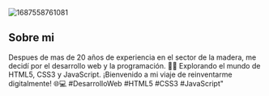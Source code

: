 

![1687558761081](https://github.com/calata82/calata82/assets/142788065/d00c65ec-e4b6-40b2-8d58-f6fe9766cad5)


## Sobre mi

Despues de mas de  20 años de experiencia en el sector de la madera, me decidí por el desarrollo web y la programación. 🔨✨ Explorando el mundo de HTML5, CSS3 y JavaScript. ¡Bienvenido a mi viaje de reinventarme digitalmente! 🌐💻 #DesarrolloWeb #HTML5 #CSS3 #JavaScript"


<!---https://media.licdn.com/dms/image/D4D16AQFuvdiLmWD-lQ/profile-displaybackgroundimage-shrink_350_1400/0/1687558761081?e=1701907200&v=beta&t=TcR49Ac6JDCOAIFS5TG5XIoXCqPTr-Zfj44TAf11FGM
calata82/calata82 is a ✨ special ✨ repository because its `README.md` (this file) appears on your GitHub profile.
You can click the Preview link to take a look at your changes.
--->

        

            
        

    
